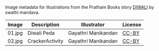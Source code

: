 Image metadata for illustrations from the Pratham Books story [DIWALI](https://storyweaver.org.in/stories/2566-diwali) by swathi mandava.

Image | Description | Illustrator | License
----- | ----------- | ----------- | -------
01.jpg | Diwali Peda  | Gayathri Manikandan | [CC-BY](https://creativecommons.org/licenses/by/4.0/)
02.jpg | CrackerActivity | Gayathri Manikandan | [CC-BY](https://creativecommons.org/licenses/by/4.0/)